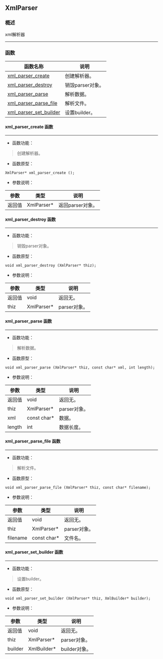 ## XmlParser
### 概述
xml解析器

----------------------------------
### 函数
<p id="XmlParser_methods">

| 函数名称 | 说明 | 
| -------- | ------------ | 
| <a href="#XmlParser_xml_parser_create">xml\_parser\_create</a> | 创建解析器。 |
| <a href="#XmlParser_xml_parser_destroy">xml\_parser\_destroy</a> | 销毁parser对象。 |
| <a href="#XmlParser_xml_parser_parse">xml\_parser\_parse</a> | 解析数据。 |
| <a href="#XmlParser_xml_parser_parse_file">xml\_parser\_parse\_file</a> | 解析文件。 |
| <a href="#XmlParser_xml_parser_set_builder">xml\_parser\_set\_builder</a> | 设置builder。 |
#### xml\_parser\_create 函数
-----------------------

* 函数功能：

> <p id="XmlParser_xml_parser_create">创建解析器。


* 函数原型：

```
XmlParser* xml_parser_create ();
```

* 参数说明：

| 参数 | 类型 | 说明 |
| -------- | ----- | --------- |
| 返回值 | XmlParser* | 返回parser对象。 |
#### xml\_parser\_destroy 函数
-----------------------

* 函数功能：

> <p id="XmlParser_xml_parser_destroy">销毁parser对象。


* 函数原型：

```
void xml_parser_destroy (XmlParser* thiz);
```

* 参数说明：

| 参数 | 类型 | 说明 |
| -------- | ----- | --------- |
| 返回值 | void | 返回无。 |
| thiz | XmlParser* | parser对象。 |
#### xml\_parser\_parse 函数
-----------------------

* 函数功能：

> <p id="XmlParser_xml_parser_parse">解析数据。


* 函数原型：

```
void xml_parser_parse (XmlParser* thiz, const char* xml, int length);
```

* 参数说明：

| 参数 | 类型 | 说明 |
| -------- | ----- | --------- |
| 返回值 | void | 返回无。 |
| thiz | XmlParser* | parser对象。 |
| xml | const char* | 数据。 |
| length | int | 数据长度。 |
#### xml\_parser\_parse\_file 函数
-----------------------

* 函数功能：

> <p id="XmlParser_xml_parser_parse_file">解析文件。


* 函数原型：

```
void xml_parser_parse_file (XmlParser* thiz, const char* filename);
```

* 参数说明：

| 参数 | 类型 | 说明 |
| -------- | ----- | --------- |
| 返回值 | void | 返回无。 |
| thiz | XmlParser* | parser对象。 |
| filename | const char* | 文件名。 |
#### xml\_parser\_set\_builder 函数
-----------------------

* 函数功能：

> <p id="XmlParser_xml_parser_set_builder">设置builder。


* 函数原型：

```
void xml_parser_set_builder (XmlParser* thiz, XmlBuilder* builder);
```

* 参数说明：

| 参数 | 类型 | 说明 |
| -------- | ----- | --------- |
| 返回值 | void | 返回无。 |
| thiz | XmlParser* | parser对象。 |
| builder | XmlBuilder* | builder对象。 |
